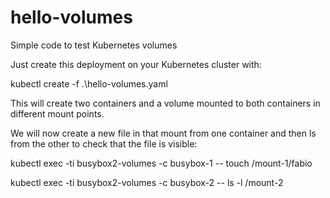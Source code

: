 # hello-volumes
Simple code to test Kubernetes volumes

Just create this deployment on your Kubernetes cluster with:

kubectl create -f .\hello-volumes.yaml

This will create two containers and a volume mounted to both containers in different mount points.

We will now create a new file in that mount from one container and then ls from the other to check that the file is visible:

kubectl exec -ti busybox2-volumes -c busybox-1 -- touch /mount-1/fabio

kubectl exec -ti busybox2-volumes -c busybox-2 -- ls -l /mount-2

